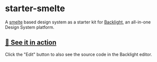 # starter-smelte

A [smelte](https://smeltejs.com/) based design system as a starter kit
for [Backlight](https://backlight.dev/), an all-in-one Design System platform.

## [🔗 See it in action](https://backlight.dev/preview/m67ER0sRUfe9acgBiStj)

Click the "Edit" button to also see the source code in the Backlight editor.
